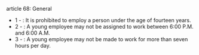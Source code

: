 article 68: General

<ul>
			<li>1 - : It is prohibited to employ a person under the age of fourteen years.<ul>
			</ul></li>			<li>2 - : A young employee may not be assigned to work between 6:00 P.M. and 6:00 A.M.<ul>
			</ul></li>			<li>3 - : A young employee may not be made to work for more than seven hours per day.<ul>
			</ul></li></ul>
